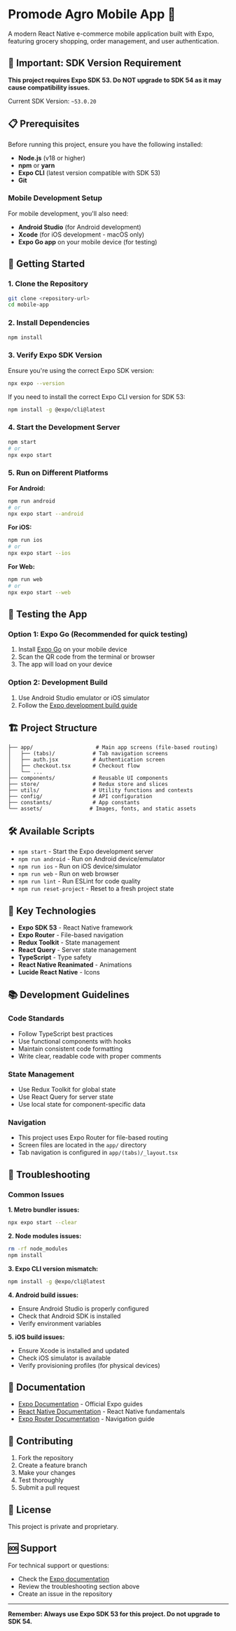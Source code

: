 # Promode Agro Mobile App 🛒

A modern React Native e-commerce mobile application built with Expo, featuring grocery shopping, order management, and user authentication.

## 🚨 Important: SDK Version Requirement

**This project requires Expo SDK 53. Do NOT upgrade to SDK 54 as it may cause compatibility issues.**

Current SDK Version: `~53.0.20`

## 📋 Prerequisites

Before running this project, ensure you have the following installed:

- **Node.js** (v18 or higher)
- **npm** or **yarn**
- **Expo CLI** (latest version compatible with SDK 53)
- **Git**

### Mobile Development Setup

For mobile development, you'll also need:

- **Android Studio** (for Android development)
- **Xcode** (for iOS development - macOS only)
- **Expo Go app** on your mobile device (for testing)

## 🚀 Getting Started

### 1. Clone the Repository

```bash
git clone <repository-url>
cd mobile-app
```

### 2. Install Dependencies

```bash
npm install
```

### 3. Verify Expo SDK Version

Ensure you're using the correct Expo SDK version:

```bash
npx expo --version
```

If you need to install the correct Expo CLI version for SDK 53:

```bash
npm install -g @expo/cli@latest
```

### 4. Start the Development Server

```bash
npm start
# or
npx expo start
```

### 5. Run on Different Platforms

**For Android:**
```bash
npm run android
# or
npx expo start --android
```

**For iOS:**
```bash
npm run ios
# or
npx expo start --ios
```

**For Web:**
```bash
npm run web
# or
npx expo start --web
```

## 📱 Testing the App

### Option 1: Expo Go (Recommended for quick testing)
1. Install [Expo Go](https://expo.dev/go) on your mobile device
2. Scan the QR code from the terminal or browser
3. The app will load on your device

### Option 2: Development Build
1. Use Android Studio emulator or iOS simulator
2. Follow the [Expo development build guide](https://docs.expo.dev/develop/development-builds/introduction/)

## 🏗️ Project Structure

```
├── app/                    # Main app screens (file-based routing)
│   ├── (tabs)/            # Tab navigation screens
│   ├── auth.jsx           # Authentication screen
│   ├── checkout.tsx       # Checkout flow
│   └── ...
├── components/            # Reusable UI components
├── store/                 # Redux store and slices
├── utils/                 # Utility functions and contexts
├── config/                # API configuration
├── constants/             # App constants
└── assets/               # Images, fonts, and static assets
```

## 🛠️ Available Scripts

- `npm start` - Start the Expo development server
- `npm run android` - Run on Android device/emulator
- `npm run ios` - Run on iOS device/simulator
- `npm run web` - Run on web browser
- `npm run lint` - Run ESLint for code quality
- `npm run reset-project` - Reset to a fresh project state

## 🔧 Key Technologies

- **Expo SDK 53** - React Native framework
- **Expo Router** - File-based navigation
- **Redux Toolkit** - State management
- **React Query** - Server state management
- **TypeScript** - Type safety
- **React Native Reanimated** - Animations
- **Lucide React Native** - Icons

## 📚 Development Guidelines

### Code Standards
- Follow TypeScript best practices
- Use functional components with hooks
- Maintain consistent code formatting
- Write clear, readable code with proper comments

### State Management
- Use Redux Toolkit for global state
- Use React Query for server state
- Use local state for component-specific data

### Navigation
- This project uses Expo Router for file-based routing
- Screen files are located in the `app/` directory
- Tab navigation is configured in `app/(tabs)/_layout.tsx`

## 🐛 Troubleshooting

### Common Issues

**1. Metro bundler issues:**
```bash
npx expo start --clear
```

**2. Node modules issues:**
```bash
rm -rf node_modules
npm install
```

**3. Expo CLI version mismatch:**
```bash
npm install -g @expo/cli@latest
```

**4. Android build issues:**
- Ensure Android Studio is properly configured
- Check that Android SDK is installed
- Verify environment variables

**5. iOS build issues:**
- Ensure Xcode is installed and updated
- Check iOS simulator is available
- Verify provisioning profiles (for physical devices)

## 📖 Documentation

- [Expo Documentation](https://docs.expo.dev/) - Official Expo guides
- [React Native Documentation](https://reactnative.dev/) - React Native fundamentals
- [Expo Router Documentation](https://docs.expo.dev/router/introduction/) - Navigation guide

## 🤝 Contributing

1. Fork the repository
2. Create a feature branch
3. Make your changes
4. Test thoroughly
5. Submit a pull request

## 📄 License

This project is private and proprietary.

## 🆘 Support

For technical support or questions:
- Check the [Expo documentation](https://docs.expo.dev/)
- Review the troubleshooting section above
- Create an issue in the repository

---

**Remember: Always use Expo SDK 53 for this project. Do not upgrade to SDK 54.**
